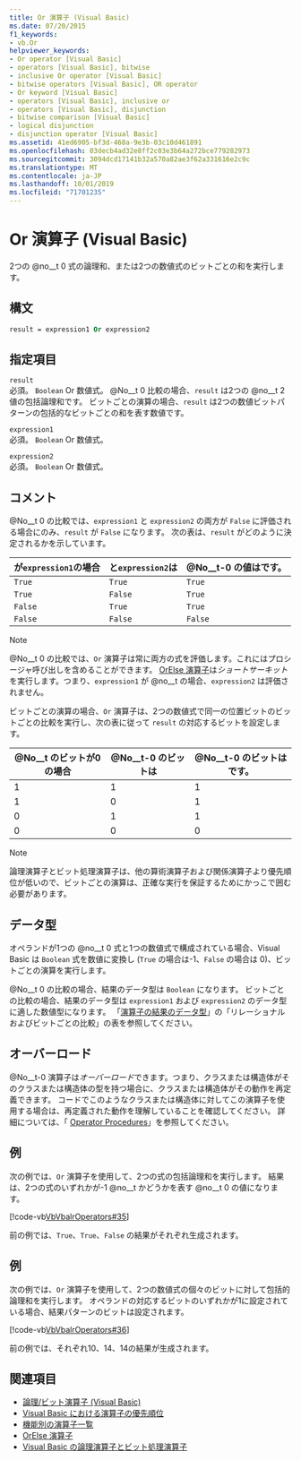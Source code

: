 ```yaml
---
title: Or 演算子 (Visual Basic)
ms.date: 07/20/2015
f1_keywords:
- vb.Or
helpviewer_keywords:
- Or operator [Visual Basic]
- operators [Visual Basic], bitwise
- inclusive Or operator [Visual Basic]
- bitwise operators [Visual Basic], OR operator
- Or keyword [Visual Basic]
- operators [Visual Basic], inclusive or
- operators [Visual Basic], disjunction
- bitwise comparison [Visual Basic]
- logical disjunction
- disjunction operator [Visual Basic]
ms.assetid: 41ed6905-bf3d-468a-9e3b-03c10d461891
ms.openlocfilehash: 03decb4ad32e8ff2c03e3b64a272bce779282973
ms.sourcegitcommit: 3094dcd17141b32a570a82ae3f62a331616e2c9c
ms.translationtype: MT
ms.contentlocale: ja-JP
ms.lasthandoff: 10/01/2019
ms.locfileid: "71701235"
---
```

# <a name="or-operator-visual-basic"></a>Or 演算子 (Visual Basic)
2つの @no__t 0 式の論理和、または2つの数値式のビットごとの和を実行します。  
  
## <a name="syntax"></a>構文  
  
```vb  
result = expression1 Or expression2  
```  
  
## <a name="parts"></a>指定項目  
 `result`  
 必須。 `Boolean` Or 数値式。 @No__t 0 比較の場合、`result` は2つの @no__t 2 値の包括論理和です。 ビットごとの演算の場合、`result` は2つの数値ビットパターンの包括的なビットごとの和を表す数値です。  
  
 `expression1`  
 必須。 `Boolean` Or 数値式。  
  
 `expression2`  
 必須。 `Boolean` Or 数値式。  
  
## <a name="remarks"></a>コメント  
 @No__t 0 の比較では、`expression1` と `expression2` の両方が `False` に評価される場合にのみ、`result` が `False` になります。 次の表は、`result` がどのように決定されるかを示しています。  
  
|が`expression1`の場合|と`expression2`は|@No__t-0 の値はです。|  
|-------------------------|--------------------------|------------------------------|  
|`True`|`True`|`True`|  
|`True`|`False`|`True`|  
|`False`|`True`|`True`|  
|`False`|`False`|`False`|  
  
> [!NOTE]
> @No__t 0 の比較では、`Or` 演算子は常に両方の式を評価します。これにはプロシージャ呼び出しを含めることができます。 [OrElse 演算子](../../../visual-basic/language-reference/operators/orelse-operator.md)は*ショートサーキット*を実行します。つまり、`expression1` が @no__t の場合、`expression2` は評価されません。  
  
 ビットごとの演算の場合、`Or` 演算子は、2つの数値式で同一の位置ビットのビットごとの比較を実行し、次の表に従って `result` の対応するビットを設定します。  
  
|@No__t のビットが0の場合|@No__t-0 のビットは|@No__t-0 のビットはです。|  
|--------------------------------|---------------------------------|----------------------------|  
|1|1|1|  
|1|0|1|  
|0|1|1|  
|0|0|0|  
  
> [!NOTE]
> 論理演算子とビット処理演算子は、他の算術演算子および関係演算子より優先順位が低いので、ビットごとの演算は、正確な実行を保証するためにかっこで囲む必要があります。  
  
## <a name="data-types"></a>データ型  
 オペランドが1つの @no__t 0 式と1つの数値式で構成されている場合、Visual Basic は `Boolean` 式を数値に変換し (`True` の場合は-1、`False` の場合は 0)、ビットごとの演算を実行します。  
  
 @No__t 0 の比較の場合、結果のデータ型は `Boolean` になります。 ビットごとの比較の場合、結果のデータ型は `expression1` および `expression2` のデータ型に適した数値型になります。 「[演算子の結果のデータ型](../../../visual-basic/language-reference/operators/data-types-of-operator-results.md)」の「リレーショナルおよびビットごとの比較」の表を参照してください。  
  
## <a name="overloading"></a>オーバーロード  
 @No__t-0 演算子は*オーバーロード*できます。つまり、クラスまたは構造体がそのクラスまたは構造体の型を持つ場合に、クラスまたは構造体がその動作を再定義できます。 コードでこのようなクラスまたは構造体に対してこの演算子を使用する場合は、再定義された動作を理解していることを確認してください。 詳細については、「 [Operator Procedures](../../../visual-basic/programming-guide/language-features/procedures/operator-procedures.md)」を参照してください。  
  
## <a name="example"></a>例  
 次の例では、`Or` 演算子を使用して、2つの式の包括論理和を実行します。 結果は、2つの式のいずれかが-1 @no__t かどうかを表す @no__t 0 の値になります。  
  
 [!code-vb[VbVbalrOperators#35](~/samples/snippets/visualbasic/VS_Snippets_VBCSharp/VbVbalrOperators/VB/Class1.vb#35)]  
  
 前の例では、`True`、`True`、`False` の結果がそれぞれ生成されます。  
  
## <a name="example"></a>例  
 次の例では、`Or` 演算子を使用して、2つの数値式の個々のビットに対して包括的論理和を実行します。 オペランドの対応するビットのいずれかが1に設定されている場合、結果パターンのビットは設定されます。  
  
 [!code-vb[VbVbalrOperators#36](~/samples/snippets/visualbasic/VS_Snippets_VBCSharp/VbVbalrOperators/VB/Class1.vb#36)]  
  
 前の例では、それぞれ10、14、14の結果が生成されます。  
  
## <a name="see-also"></a>関連項目

- [論理/ビット演算子 (Visual Basic)](../../../visual-basic/language-reference/operators/logical-bitwise-operators.md)
- [Visual Basic における演算子の優先順位](../../../visual-basic/language-reference/operators/operator-precedence.md)
- [機能別の演算子一覧](../../../visual-basic/language-reference/operators/operators-listed-by-functionality.md)
- [OrElse 演算子](../../../visual-basic/language-reference/operators/orelse-operator.md)
- [Visual Basic の論理演算子とビット処理演算子](../../../visual-basic/programming-guide/language-features/operators-and-expressions/logical-and-bitwise-operators.md)
